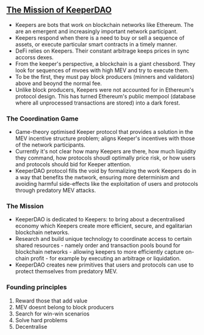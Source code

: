 ## [The Mission of KeeperDAO](https://blog.keeperdao.com/mission/)

* Keepers are bots that work on blockchain networks like Ethereum. The are an emergent and increasingly important network participant.
* Keepers respond when there is a need to buy or sell a sequence of assets, or execute particular smart contracts in a timely manner.
* DeFi relies on Keepers. Their constant arbitrage keeps prices in sync accorss dexes.
* From the keeper's perspective, a blockchain is a giant chessbord. They look for sequences of mvoes with high MEV and try to execute them.
* To be the first, they must pay block producers (minners and validators) above and beoynd the normal fee.
* Unlike block producers, Keepers were not accounted for in Ethereum's protocol design. This has turned Ethereum's public mempool (database where all unprocessed transactions are stored) into a dark forest.

### The Coordination Game

* Game-theory optimised Keeper protocol that provides a solution in the MEV incentive structure problem; aligns Keeper's incentives with those of the network participants.
* Currently it's not clear how many Keepers are there, how much liquidity they command, how protocols shoudl optimally price risk, or how users and protocols should bid for Keeper attention.
* KeeperDAO protocol fills the void by formalizing the work Keepers do in a way that benefits the nwtwork, ensuring more determinism and avoiding harmful side-effects like the exploitation of users and protocols through predatory MEV attacks.

### The Mission

* KeeperDAO is dedicated to Keepers: to bring about a decentralised economy which Keepers create more efficient, secure, and egalitarian blockchain networks.
* Research and build unique technology to coordinate access to certain shared resources - namely order and transaction pools bound for blockchain networks - allowing keepers to more efficiently capture on-chain profit - for example by executing an arbitrage or liquidation.
* KeeperDAO creates new primitives that users and protocols can use to protect themselves from predatory MEV.

### Founding principles

1. Reward those that add value
2. MEV doesnt belong to block producers
3. Search for win-win scenarios
4. Solve hard problems
5. Decentralise
